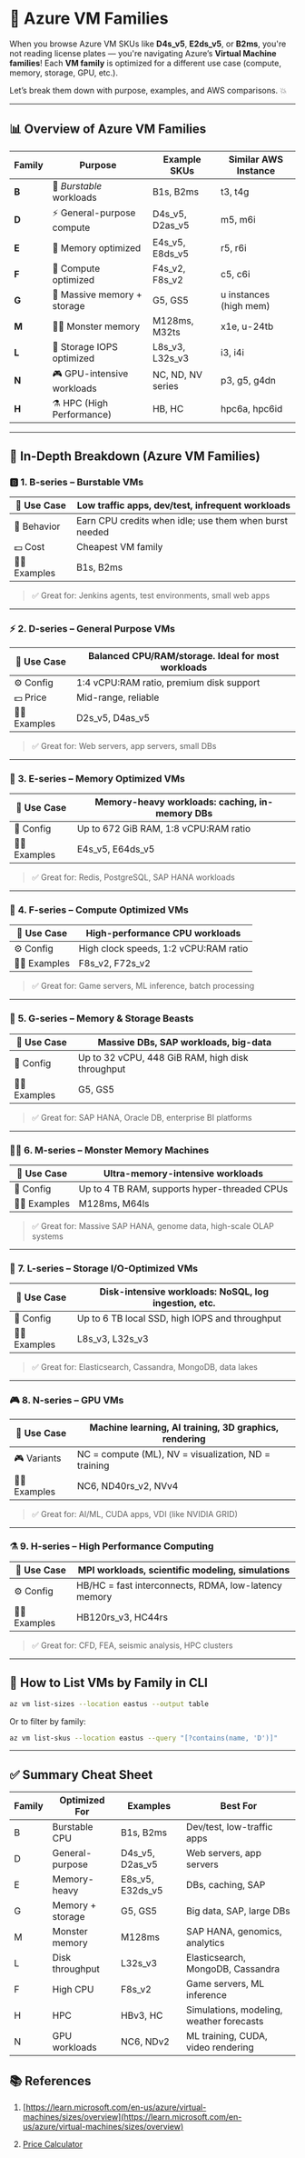# 🧬 Azure VM Families

When you browse Azure VM SKUs like **D4s_v5**, **E2ds_v5**, or **B2ms**, you're not reading license plates — you're navigating Azure’s **Virtual Machine families**! Each **VM family** is optimized for a different use case (compute, memory, storage, GPU, etc.).

Let’s break them down with purpose, examples, and AWS comparisons. 💥

---

## 📊 Overview of Azure VM Families

| Family | Purpose                     | Example SKUs      | Similar AWS Instance   |
| ------ | --------------------------- | ----------------- | ---------------------- |
| **B**  | 💸 _Burstable_ workloads    | B1s, B2ms         | t3, t4g                |
| **D**  | ⚡ General-purpose compute  | D4s_v5, D2as_v5   | m5, m6i                |
| **E**  | 🧠 Memory optimized         | E4s_v5, E8ds_v5   | r5, r6i                |
| **F**  | 🚀 Compute optimized        | F4s_v2, F8s_v2    | c5, c6i                |
| **G**  | 🐘 Massive memory + storage | G5, GS5           | u instances (high mem) |
| **M**  | 🧠💾 Monster memory         | M128ms, M32ts     | x1e, u-24tb            |
| **L**  | 💽 Storage IOPS optimized   | L8s_v3, L32s_v3   | i3, i4i                |
| **N**  | 🎮 GPU-intensive workloads  | NC, ND, NV series | p3, g5, g4dn           |
| **H**  | ⚗️ HPC (High Performance)   | HB, HC            | hpc6a, hpc6id          |

---

## 🧠 In-Depth Breakdown (Azure VM Families)

### 🅱️ **1. B-series – Burstable VMs**

| 🧰 Use Case    | Low traffic apps, dev/test, infrequent workloads       |
| -------------- | ------------------------------------------------------ |
| 🧪 Behavior    | Earn CPU credits when idle; use them when burst needed |
| 💵 Cost        | Cheapest VM family                                     |
| 🧑‍💻 Examples | B1s, B2ms                                              |

> ✅ Great for: Jenkins agents, test environments, small web apps

---

### ⚡ **2. D-series – General Purpose VMs**

| 🧰 Use Case    | Balanced CPU/RAM/storage. Ideal for most workloads |
| -------------- | -------------------------------------------------- |
| ⚙️ Config      | 1:4 vCPU\:RAM ratio, premium disk support          |
| 💵 Price       | Mid-range, reliable                                |
| 🧑‍💻 Examples | D2s_v5, D4as_v5                                    |

> ✅ Great for: Web servers, app servers, small DBs

---

### 🧠 **3. E-series – Memory Optimized VMs**

| 🧰 Use Case    | Memory-heavy workloads: caching, in-memory DBs |
| -------------- | ---------------------------------------------- |
| 💾 Config      | Up to 672 GiB RAM, 1:8 vCPU\:RAM ratio         |
| 🧑‍💻 Examples | E4s_v5, E64ds_v5                               |

> ✅ Great for: Redis, PostgreSQL, SAP HANA workloads

---

### 🚀 **4. F-series – Compute Optimized VMs**

| 🧰 Use Case    | High-performance CPU workloads         |
| -------------- | -------------------------------------- |
| ⚙️ Config      | High clock speeds, 1:2 vCPU\:RAM ratio |
| 🧑‍💻 Examples | F8s_v2, F72s_v2                        |

> ✅ Great for: Game servers, ML inference, batch processing

---

### 🐘 **5. G-series – Memory & Storage Beasts**

| 🧰 Use Case    | Massive DBs, SAP workloads, big-data             |
| -------------- | ------------------------------------------------ |
| 💾 Config      | Up to 32 vCPU, 448 GiB RAM, high disk throughput |
| 🧑‍💻 Examples | G5, GS5                                          |

> ✅ Great for: SAP HANA, Oracle DB, enterprise BI platforms

---

### 🧠💾 **6. M-series – Monster Memory Machines**

| 🧰 Use Case    | Ultra-memory-intensive workloads             |
| -------------- | -------------------------------------------- |
| 💾 Config      | Up to 4 TB RAM, supports hyper-threaded CPUs |
| 🧑‍💻 Examples | M128ms, M64ls                                |

> ✅ Great for: Massive SAP HANA, genome data, high-scale OLAP systems

---

### 💽 **7. L-series – Storage I/O-Optimized VMs**

| 🧰 Use Case    | Disk-intensive workloads: NoSQL, log ingestion, etc. |
| -------------- | ---------------------------------------------------- |
| 🚀 Config      | Up to 6 TB local SSD, high IOPS and throughput       |
| 🧑‍💻 Examples | L8s_v3, L32s_v3                                      |

> ✅ Great for: Elasticsearch, Cassandra, MongoDB, data lakes

---

### 🎮 **8. N-series – GPU VMs**

| 🧰 Use Case    | Machine learning, AI training, 3D graphics, rendering |
| -------------- | ----------------------------------------------------- |
| 🎮 Variants    | NC = compute (ML), NV = visualization, ND = training  |
| 🧑‍💻 Examples | NC6, ND40rs_v2, NVv4                                  |

> ✅ Great for: AI/ML, CUDA apps, VDI (like NVIDIA GRID)

---

### ⚗️ **9. H-series – High Performance Computing**

| 🧰 Use Case    | MPI workloads, scientific modeling, simulations      |
| -------------- | ---------------------------------------------------- |
| ⚙️ Config      | HB/HC = fast interconnects, RDMA, low-latency memory |
| 🧑‍💻 Examples | HB120rs_v3, HC44rs                                   |

> ✅ Great for: CFD, FEA, seismic analysis, HPC clusters

---

## 🧪 How to List VMs by Family in CLI

```bash
az vm list-sizes --location eastus --output table
```

Or to filter by family:

```bash
az vm list-skus --location eastus --query "[?contains(name, 'D')]"
```

---

## ✅ Summary Cheat Sheet

| Family | Optimized For    | Examples         | Best For                                 |
| ------ | ---------------- | ---------------- | ---------------------------------------- |
| B      | Burstable CPU    | B1s, B2ms        | Dev/test, low-traffic apps               |
| D      | General-purpose  | D4s_v5, D2as_v5  | Web servers, app servers                 |
| E      | Memory-heavy     | E8s_v5, E32ds_v5 | DBs, caching, SAP                        |
| G      | Memory + storage | G5, GS5          | Big data, SAP, large DBs                 |
| M      | Monster memory   | M128ms           | SAP HANA, genomics, analytics            |
| L      | Disk throughput  | L32s_v3          | Elasticsearch, MongoDB, Cassandra        |
| F      | High CPU         | F8s_v2           | Game servers, ML inference               |
| H      | HPC              | HBv3, HC         | Simulations, modeling, weather forecasts |
| N      | GPU workloads    | NC6, NDv2        | ML training, CUDA, video rendering       |

## 📚 References

1. [https://learn.microsoft.com/en-us/azure/virtual-machines/sizes/overview](https://learn.microsoft.com/en-us/azure/virtual-machines/sizes/overview)

2. [Price Calculator](https://azure.microsoft.com/en-gb/pricing/calculator/)
